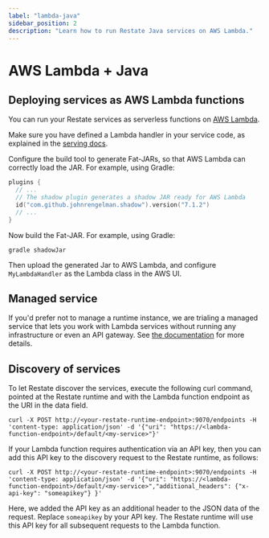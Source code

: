 ```yaml
---
label: "lambda-java"
sidebar_position: 2
description: "Learn how to run Restate Java services on AWS Lambda."
---
```


# AWS Lambda + Java

## Deploying services as AWS Lambda functions
You can run your Restate services as serverless functions on [AWS Lambda](https://aws.amazon.com/lambda/).

Make sure you have defined a Lambda handler in your service code, as explained in the [serving docs](/services/sdk/serving#restate-lambda-handler).

Configure the build tool to generate Fat-JARs, so that AWS Lambda can correctly load the JAR. For example, using Gradle:

```kotlin
plugins {
  // ...
  // The shadow plugin generates a shadow JAR ready for AWS Lambda
  id("com.github.johnrengelman.shadow").version("7.1.2")
  // ...
}
```

Now build the Fat-JAR. For example, using Gradle:
```shell
gradle shadowJar
```

Then upload the generated Jar to AWS Lambda, and configure `MyLambdaHandler` as the Lambda class in the AWS UI.

## Managed service
If you'd prefer not to manage a runtime instance, we are trialing a managed service that lets you work
with Lambda services without running any infrastructure or even an API gateway.
See [the documentation](/restate/managed_service) for more details.

## Discovery of services

To let Restate discover the services, execute the following curl command,
pointed at the Restate runtime and with the Lambda function endpoint as the URI in the data field.


```shell
curl -X POST http://<your-restate-runtime-endpoint>:9070/endpoints -H 'content-type: application/json' -d '{"uri": "https://<lambda-function-endpoint>/default/<my-service>"}'
```

If your Lambda function requires authentication via an API key,
then you can add this API key to the discovery request to the Restate runtime, as follows:

```shell
curl -X POST http://<your-restate-runtime-endpoint>:9070/endpoints -H 'content-type: application/json' -d '{"uri": "https://<lambda-function-endpoint>/default/<my-service>","additional_headers": {"x-api-key": "someapikey"} }'
```

Here, we added the API key as an additional header to the JSON data of the request.
Replace `someapikey` by your API key.
The Restate runtime will use this API key for all subsequent requests to the Lambda function.

